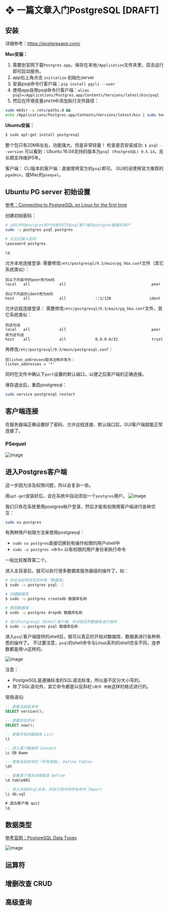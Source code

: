 # ❖ 一篇文章入门PostgreSQL [DRAFT]


## 安装
详细参考：https://postgresapp.com/

**Mac安装：**
1. 需要到官网下载`Postgres.app`，保存在本地`/Application`文件夹里，双击运行即可启动服务。
2. app右上角点击 `initialize` 初始化server
3. 安装psql命令行客户端：`pip install pgcli --user`
3. 使用app自带psql命令行客户端：`alias psql=/Applications/Postgres.app/Contents/Versions/latest/bin/psql`
4. 然后在环境变量`$PATH`中添加执行文件路径：
```sh
sudo mkdir -p /etc/paths.d &&
echo /Applications/Postgres.app/Contents/Versions/latest/bin | sudo tee /etc/paths.d/postgresapp
```

**Ubuntu安装：**
```sh
$ sudo apt-get install postgresql
```
整个包只有20MB左右，功能强大，但是非常轻量！
检查是否安装成功: `$ psql --version`
可以看到：Ubuntu 16.04支持的版本为`psql (PostgreSQL) 9.5.14`，且长期支持维护5年。

客户端：
CLI版本的客户端：直接使用官方的`psql`即可。
GUI的话使用官方推荐的`pgadmin`，或Mac的`psequel`。


## Ubuntu PG server 初始设置

[参考：Connecting to PostgreSQL on Linux for the first time](http://connect.boundlessgeo.com/docs/suite/4.6/dataadmin/pgGettingStarted/firstconnect.html)

创建初始密码：
```sh
# 以OS中的postgres用户的身份打开psql客户端的postgres数据库用户
sudo -u postgres psql postgres

# 交互式输入密码
\password postgres

\q
```

允许本地连接登录:
需要修改`/etc/postgresql/9.3/main/pg_hba.conf`文件（其它系统类似）：
```
将以下内容中的peer改为md5
local   all             all                                      peer

将以下内容的ident改为md5
host    all             all             ::1/128                 ident
```

允许远程连接登录：
需要修改`/etc/postgresql/9.3/main/pg_hba.conf`文件，其它系统类似：
```
将这句话
local   all             all                                      peer
改为这句话
host    all             all             0.0.0.0/32               trust
```

再修改`/etc/postgresql/9.3/main/postgresql.conf`：
```
将listen_addresses取消注释并改为：
listen_addresses = '*'
```
同时在文件中确认下`port`设置的默认端口，以便之后客户端的正确连接。

保存退出后，重启postgresql：
```sh
sudo service postgresql restart
```


## 客户端连接

在服务器端正确设置好了密码、允许远程连接、默认端口后，GUI客户端就能正常连接了。

### PSequel

![image](https://user-images.githubusercontent.com/14041622/49684926-a2433a80-fb15-11e8-997b-c74dc9053dd4.png)


## 进入Postgres客户端

这一步因为涉及权限问题，所以会复杂一些。

用`apt-get`安装好后，会在系统中自动添加一个`postgres`用户。
![image](https://user-images.githubusercontent.com/14041622/48971778-3a8ee900-f059-11e8-88bb-06e3a4db551d.png)

我们只有在系统里用postgres帐户登录，然后才能有权限用客户端进行各种交互：
```sh
sudo su postgres
```

有两种用户权限方法来使用postgresql：
- `sudo su postgres`直接切换到有操作权限的用户shell中
- `sudo -u postgres <命令>` 以有权限的用户身份来执行命令

一般比较推荐第二个。

进入主目录后，就可以执行很多数据库服务器级的操作了，如：
```sh
# 列出当前所存在的所有「数据库」
$ sudo -u postgres psql -l

# 创建数据库
$ sudo -u postgres createdb 数据库名称

# 删除数据库
$ sudo -u postgres dropdb 数据库名称

# 进入Postgresql 的shell客户端，并对指定的数据库进行操作
$ sudo -u postgres psql 数据库名称
```

进入`psql`客户端提供的shell后，就可以真正的开始对数据库、数据表进行各种熟悉的操作了。
不过要注意，`psql`的shell命令与Linux系列的shell完全不同，连参数都是用`\h`这样的。

![image](https://user-images.githubusercontent.com/14041622/48971926-95294480-f05b-11e8-9cad-bf956de9d8b5.png)

注意：
- PostgreSQL是遵循标准的SQL语法标准，所以是不区分大小写的。
- 除了SQL语句外，其它命令都是以反斜杠`\命令 参数`这样的格式进行的。

常用语句:
```sql
-- 查看当前版本号
SELECT version();

-- 查看现在时间
SELECT now();

-- 查看所有的数据库 List
\l

-- 进入某个数据库 Connect
\c DB-Name

-- 查看当前库中的「所有表格」 Define Tables
\dt

-- 查看某个表的详细信息 Define
\d table001

-- 导入外部的sql文本，并执行其中的所有命令 Import
\i db.sql

# 退出客户端 quit
\q
```

## 数据类型

[参考官网：PostgreSQL Data Types](http://www.postgresqltutorial.com/postgresql-data-types/)

![image](https://user-images.githubusercontent.com/14041622/49637704-1d86ec80-fa41-11e8-94ac-261d52d713be.png)


## 运算符


## 增删改查 CRUD



## 高级查询 
